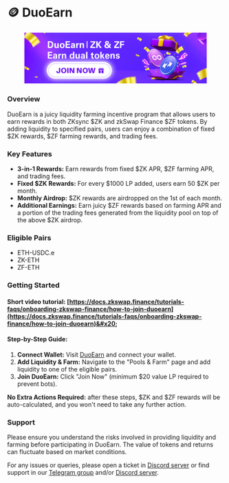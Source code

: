 # 🪙 DuoEarn

<figure><img src="../.gitbook/assets/1400x392.png" alt=""><figcaption></figcaption></figure>

### Overview

DuoEarn is a juicy liquidity farming incentive program that allows users to earn rewards in both ZKsync $ZK and zkSwap Finance $ZF tokens. By adding liquidity to specified pairs, users can enjoy a combination of fixed $ZK rewards, $ZF farming rewards, and trading fees.

### Key Features

* **3-in-1 Rewards:** Earn rewards from fixed $ZK APR, $ZF farming APR, and trading fees.
* **Fixed $ZK Rewards:** For every $1000 LP added, users earn 50 $ZK per month.
* **Monthly Airdrop:** $ZK rewards are airdropped on the 1st of each month.
* **Additional Earnings:** Earn juicy $ZF rewards based on farming APR and a portion of the trading fees generated from the liquidity pool on top of the above $ZK airdrop.

### Eligible Pairs

* ETH-USDC.e
* ZK-ETH
* ZF-ETH

### Getting Started

#### Short video tutorial: [https://docs.zkswap.finance/tutorials-faqs/onboarding-zkswap-finance/how-to-join-duoearn](https://docs.zkswap.finance/tutorials-faqs/onboarding-zkswap-finance/how-to-join-duoearn)&#x20;

#### Step-by-Step Guide:&#x20;

1. **Connect Wallet:** Visit [DuoEarn](https://zkswap.finance/duoearn) and connect your wallet.
2. **Add Liquidity & Farm:** Navigate to the "Pools & Farm" page and add liquidity to one of the eligible pairs.
3. **Join DuoEarn:** Click "Join Now" (minimum $20 value LP required to prevent bots).

**No Extra Actions Required:** after these steps, $ZK and $ZF rewards will be auto-calculated, and you won't need to take any further action.

### Support

Please ensure you understand the risks involved in providing liquidity and farming before participating in DuoEarn. The value of tokens and returns can fluctuate based on market conditions.

For any issues or queries, please open a ticket in [Discord server](https://discord.gg/zkswap-finance) or find support in our [Telegram group](https://t.me/zkSwap\_Finance\_Official) and/or [Discord server](https://discord.gg/zkswap-finance).

